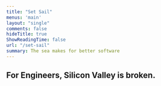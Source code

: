 ```yaml
---
title: "Set Sail"
menus: 'main'
layout: "single"
comments: false
hideTitle: true
ShowReadingTime: false
url: "/set-sail"
summary: The sea makes for better software
---
```


## For Engineers, Silicon Valley is broken.

<!--stackedit_data:
eyJoaXN0b3J5IjpbMzMwODM5NjMzLC0xOTAyNzIxMTkwLC0xND
cyNzc5OTA0XX0=
-->